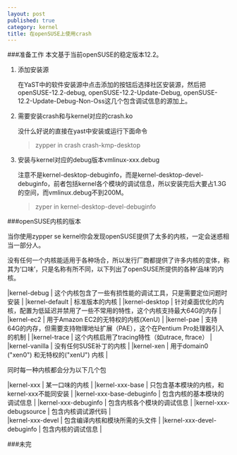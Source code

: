 ```yaml
---
layout: post
published: true
category: kernel
title: 在openSUSE上使用crash
---
```


###准备工作
本文基于当前openSUSE的稳定版本12.2。   

1. 添加安装源

    在YaST中的软件安装源中点击添加的按钮后选择社区安装源，然后把openSUSE-12.2-debug, openSUSE-12.2-Update-Debug, openSUSE-12.2-Update-Debug-Non-Oss这几个包含调试信息的源加上。

2. 需要安装crash和与kernel对应的crash.ko

    没什么好说的直接在yast中安装或运行下面命令
    
    >zypper in crash crash-kmp-desktop

3. 安装与kernel对应的debug版本vmlinux-xxx.debug

    注意不是kernel-desktop-debuginfo，而是kernel-desktop-devel-debuginfo，前者包括kernel各个模块的调试信息，所以安装完后大要占1.3G的空间，而vmlinux.debug不到200M。   

    >zyper in kernel-desktop-devel-debuginfo

###openSUSE内核的版本

当你使用zypper se kernel你会发现openSUSE提供了太多的内核，一定会迷惑相当一部分人。

没有任何一个内核能适用于各种场合，所以发行厂商都提供了许多内核的变体，称其为‘口味’，只是名称有所不同，以下列出了openSUSE所提供的各种‘品味’的内核。

|kernel-debug     | 这个内核包含了一些有损性能的调试工具，只是需要定位问题时安装    |
|kernel-default   | 标准版本的内核   |
|kernel-desktop   | 针对桌面优化的内核，配置为低延迟并禁用了一些不常用的特性，这个内核支持最大64G的内存  | 
|kernel-ec2       | 用于Amazon EC2的无特权的内核(XenU)            |
|kernel-pae       | 支持64G的内存，但需要支持物理地址扩展（PAE），这个在Pentium Pro处理器引入的机制   |
|kernel-trace     | 这个内核启用了tracing特性（如utrace, ftrace）  | 
|kernel-vanilla   | 没有任何SUSE补丁的内核                        |
|kernel-xen       | 用于domain0 ("xen0") 和无特权的("xenU") 内核   |  

同时每一种内核都会分为以下几个包  

|kernel-xxx                 | 某一口味的内核                            |
|kernel-xxx-base            | 只包含基本模块的内核，和kernel-xxx不能同安装  | 
|kernel-xxx-base-debuginfo  | 包含内核的基本模块的调试信息                 | 
|kernel-xxx-debuginfo       | 包含内核各个模块的调试信息                   |
|kernel-xxx-debugsource     | 包含内核调试源代码                         |  
|kernel-xxx-devel           | 包含编译内核和模块所需的头文件                | 
|kernel-xxx-devel-debuginfo | 包含内核的调试信息                          |

###未完